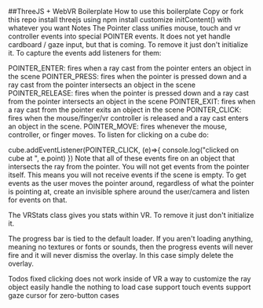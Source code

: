 ##ThreeJS + WebVR Boilerplate
How to use this boilerplate
Copy or fork this repo
install threejs using npm install
customize initContent() with whatever you want
Notes
The Pointer class unifies mouse, touch and vr controller events into special POINTER events. It does not yet handle cardboard / gaze input, but that is coming. To remove it just don't initialize it. To capture the events add listeners for them:

POINTER_ENTER: fires when a ray cast from the pointer enters an object in the scene
POINTER_PRESS: fires when the pointer is pressed down and a ray cast from the pointer intersects an object in the scene
POINTER_RELEASE: fires when the pointer is pressed down and a ray cast from the pointer intersects an object in the scene
POINTER_EXIT: fires when a ray cast from the pointer exits an object in the scene
POINTER_CLICK: fires when the mouse/finger/vr controller is released and a ray cast enters an object in the scene.
POINTER_MOVE: fires whenever the mouse, controller, or finger moves.
To listen for clicking on a cube do:

cube.addEventListener(POINTER_CLICK, (e)=>{
    console.log("clicked on cube at ", e.point)
})
Note that all of these events fire on an object that intersects the ray from the pointer. You will not get events from the pointer itself. This means you will not receive events if the scene is empty. To get events as the user moves the pointer around, regardless of what the pointer is pointing at, create an invisible sphere around the user/camera and listen for events on that.

The VRStats class gives you stats within VR. To remove it just don't initialize it.

The progress bar is tied to the default loader. If you aren't loading anything, meaning no textures or fonts or sounds, then the progress events will never fire and it will never dismiss the overlay. In this case simply delete the overlay.

Todos
fixed clicking does not work inside of VR
a way to customize the ray object easily
handle the nothing to load case
support touch events
support gaze cursor for zero-button cases